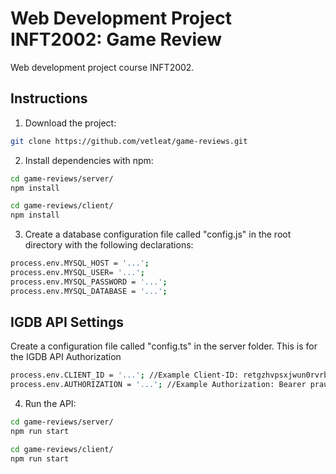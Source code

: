 # Web Development Project INFT2002: Game Review

Web development project course INFT2002.

## Instructions

1. Download the project:

```sh
git clone https://github.com/vetleat/game-reviews.git
```

2. Install dependencies with npm:

```sh
cd game-reviews/server/
npm install

cd game-reviews/client/
npm install
```

3. Create a database configuration file called "config.js" in the root directory with the following
   declarations:

```sh
process.env.MYSQL_HOST = '...';
process.env.MYSQL_USER= '...';
process.env.MYSQL_PASSWORD = '...';
process.env.MYSQL_DATABASE = '...';

```

## IGDB API Settings

Create a configuration file called "config.ts" in the server folder. This is for the IGDB API
Authorization

```sh
process.env.CLIENT_ID = '...'; //Example Client-ID: retgzhvpsxjwun0rvrb1rfwheegu1yw
process.env.AUTHORIZATION = '...'; //Example Authorization: Bearer prau3ol6mg5glgek8m89ec2s9q5i3i

```

4. Run the API:

```sh
cd game-reviews/server/
npm run start

cd game-reviews/client/
npm run start

```
